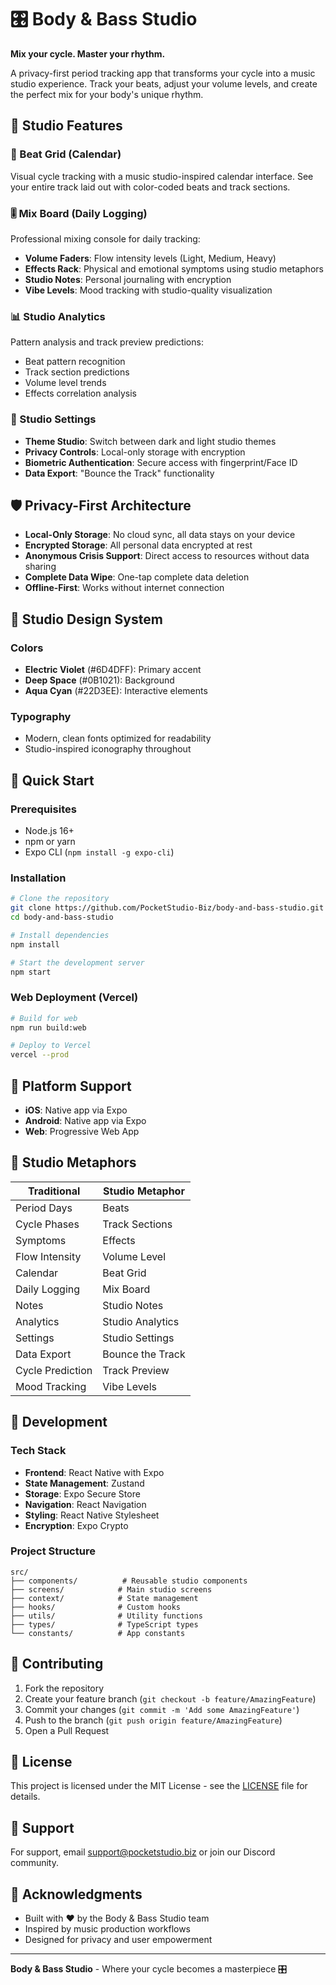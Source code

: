 # 🎛️ Body & Bass Studio

**Mix your cycle. Master your rhythm.**

A privacy-first period tracking app that transforms your cycle into a music studio experience. Track your beats, adjust your volume levels, and create the perfect mix for your body's unique rhythm.

## 🎵 Studio Features

### 🎼 Beat Grid (Calendar)
Visual cycle tracking with a music studio-inspired calendar interface. See your entire track laid out with color-coded beats and track sections.

### 🎚️ Mix Board (Daily Logging)
Professional mixing console for daily tracking:
- **Volume Faders**: Flow intensity levels (Light, Medium, Heavy)
- **Effects Rack**: Physical and emotional symptoms using studio metaphors
- **Studio Notes**: Personal journaling with encryption
- **Vibe Levels**: Mood tracking with studio-quality visualization

### 📊 Studio Analytics
Pattern analysis and track preview predictions:
- Beat pattern recognition
- Track section predictions
- Volume level trends
- Effects correlation analysis

### 🔧 Studio Settings
- **Theme Studio**: Switch between dark and light studio themes
- **Privacy Controls**: Local-only storage with encryption
- **Biometric Authentication**: Secure access with fingerprint/Face ID
- **Data Export**: "Bounce the Track" functionality

## 🛡️ Privacy-First Architecture

- **Local-Only Storage**: No cloud sync, all data stays on your device
- **Encrypted Storage**: All personal data encrypted at rest
- **Anonymous Crisis Support**: Direct access to resources without data sharing
- **Complete Data Wipe**: One-tap complete data deletion
- **Offline-First**: Works without internet connection

## 🎨 Studio Design System

### Colors
- **Electric Violet** (#6D4DFF): Primary accent
- **Deep Space** (#0B1021): Background
- **Aqua Cyan** (#22D3EE): Interactive elements

### Typography
- Modern, clean fonts optimized for readability
- Studio-inspired iconography throughout

## 🚀 Quick Start

### Prerequisites
- Node.js 16+ 
- npm or yarn
- Expo CLI (`npm install -g expo-cli`)

### Installation
```bash
# Clone the repository
git clone https://github.com/PocketStudio-Biz/body-and-bass-studio.git
cd body-and-bass-studio

# Install dependencies
npm install

# Start the development server
npm start
```

### Web Deployment (Vercel)
```bash
# Build for web
npm run build:web

# Deploy to Vercel
vercel --prod
```

## 📱 Platform Support

- **iOS**: Native app via Expo
- **Android**: Native app via Expo  
- **Web**: Progressive Web App

## 🎯 Studio Metaphors

| Traditional | Studio Metaphor |
|-------------|-----------------|
| Period Days | Beats |
| Cycle Phases | Track Sections |
| Symptoms | Effects |
| Flow Intensity | Volume Level |
| Calendar | Beat Grid |
| Daily Logging | Mix Board |
| Notes | Studio Notes |
| Analytics | Studio Analytics |
| Settings | Studio Settings |
| Data Export | Bounce the Track |
| Cycle Prediction | Track Preview |
| Mood Tracking | Vibe Levels |

## 🔧 Development

### Tech Stack
- **Frontend**: React Native with Expo
- **State Management**: Zustand
- **Storage**: Expo Secure Store
- **Navigation**: React Navigation
- **Styling**: React Native Stylesheet
- **Encryption**: Expo Crypto

### Project Structure
```
src/
├── components/          # Reusable studio components
├── screens/            # Main studio screens
├── context/            # State management
├── hooks/              # Custom hooks
├── utils/              # Utility functions
├── types/              # TypeScript types
└── constants/          # App constants
```

## 🤝 Contributing

1. Fork the repository
2. Create your feature branch (`git checkout -b feature/AmazingFeature`)
3. Commit your changes (`git commit -m 'Add some AmazingFeature'`)
4. Push to the branch (`git push origin feature/AmazingFeature`)
5. Open a Pull Request

## 📄 License

This project is licensed under the MIT License - see the [LICENSE](LICENSE) file for details.

## 🎪 Support

For support, email support@pocketstudio.biz or join our Discord community.

## 🎵 Acknowledgments

- Built with ❤️ by the Body & Bass Studio team
- Inspired by music production workflows
- Designed for privacy and user empowerment

---

**Body & Bass Studio** - Where your cycle becomes a masterpiece 🎛️